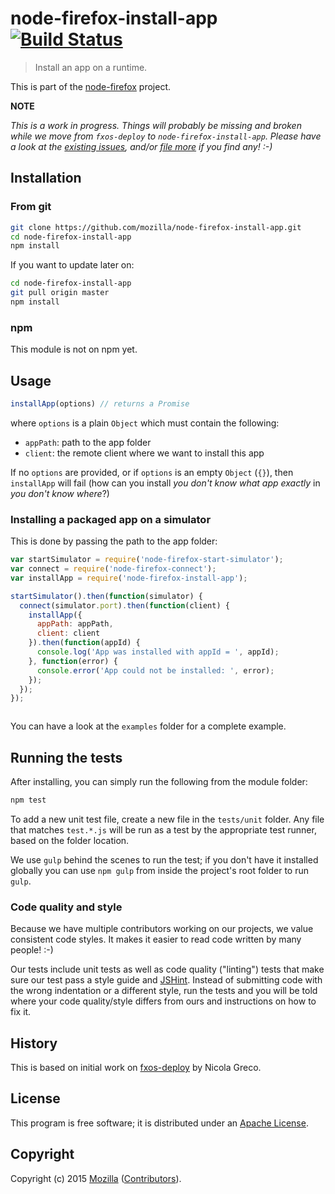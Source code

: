 # node-firefox-install-app [![Build Status](https://secure.travis-ci.org/mozilla/node-firefox-install-app.png?branch=master)](http://travis-ci.org/mozilla/node-firefox-install-app)

> Install an app on a runtime.

This is part of the [node-firefox](https://github.com/mozilla/node-firefox) project.

**NOTE**

*This is a work in progress. Things will probably be missing and broken while we move from `fxos-deploy` to `node-firefox-install-app`. Please have a look at the [existing issues](https://github.com/mozilla/node-firefox-install-app/issues), and/or [file more](https://github.com/mozilla/node-firefox-install-app/issues/new) if you find any! :-)*

## Installation

### From git

```bash
git clone https://github.com/mozilla/node-firefox-install-app.git
cd node-firefox-install-app
npm install
```

If you want to update later on:

```bash
cd node-firefox-install-app
git pull origin master
npm install
```

### npm

<!--
```bash
npm install node-firefox-install-app
```
-->

This module is not on npm yet.

## Usage

```javascript
installApp(options) // returns a Promise
```

where `options` is a plain `Object` which must contain the following:

* `appPath`: path to the app folder
* `client`: the remote client where we want to install this app

If no `options` are provided, or if `options` is an empty `Object` (`{}`), then `installApp` will fail (how can you install *you don't know what app exactly* in *you don't know where*?)


### Installing a packaged app on a simulator

This is done by passing the path to the app folder:

```javascript
var startSimulator = require('node-firefox-start-simulator');
var connect = require('node-firefox-connect');
var installApp = require('node-firefox-install-app');

startSimulator().then(function(simulator) {
  connect(simulator.port).then(function(client) {
    installApp({
      appPath: appPath,
      client: client
    }).then(function(appId) {
      console.log('App was installed with appId = ', appId);
    }, function(error) {
      console.error('App could not be installed: ', error);
    });
  });
});



```

You can have a look at the `examples` folder for a complete example.

## Running the tests

After installing, you can simply run the following from the module folder:

```bash
npm test
```

To add a new unit test file, create a new file in the `tests/unit` folder. Any file that matches `test.*.js` will be run as a test by the appropriate test runner, based on the folder location.

We use `gulp` behind the scenes to run the test; if you don't have it installed globally you can use `npm gulp` from inside the project's root folder to run `gulp`.

### Code quality and style

Because we have multiple contributors working on our projects, we value consistent code styles. It makes it easier to read code written by many people! :-)

Our tests include unit tests as well as code quality ("linting") tests that make sure our test pass a style guide and [JSHint](http://jshint.com/). Instead of submitting code with the wrong indentation or a different style, run the tests and you will be told where your code quality/style differs from ours and instructions on how to fix it.

## History

This is based on initial work on [fxos-deploy](https://github.com/nicola/fxos-deploy) by Nicola Greco.

## License

This program is free software; it is distributed under an
[Apache License](https://github.com/mozilla/node-firefox-install-app/blob/master/LICENSE).

## Copyright

Copyright (c) 2015 [Mozilla](https://mozilla.org)
([Contributors](https://github.com/mozilla/node-firefox-install-app/graphs/contributors)).

